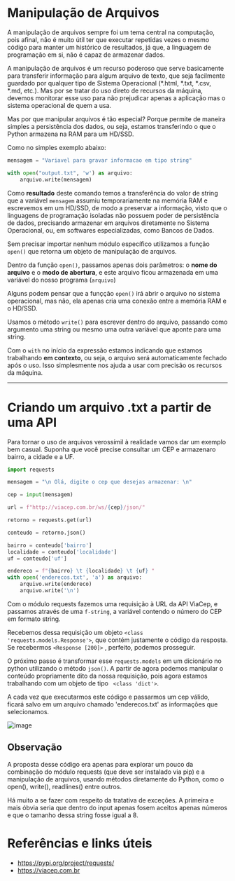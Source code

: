 # Manipulação de Arquivos


A manipulação de arquivos sempre foi um tema central na computação, pois afinal,
não é muito útil ter que executar repetidas vezes o mesmo código para manter um histórico de resultados, já que, a linguagem de programação em si, não é capaz de armazenar dados.

A manipulação de arquivos é um recurso poderoso que serve basicamente para transferir informação para algum arquivo de texto, que seja facilmente guardado por qualquer tipo de Sistema Operacional (*.html, *.txt, *.csv, *.md, etc.). Mas por se tratar do uso direto de recursos da máquina, 
devemos monitorar esse uso para não prejudicar apenas a aplicação mas o sistema operacional de quem a usa. 

Mas por que manipular arquivos é tão especial? Porque permite de maneira simples
a persistência dos dados, ou seja, estamos transferindo o que o Python armazena na RAM para um HD/SSD.

Como no simples exemplo abaixo: 
```python
mensagem = "Variavel para gravar informacao em tipo string"

with open("output.txt", 'w') as arquivo:
    arquivo.write(mensagem)

```
Como **resultado** deste comando temos a transferência do valor de string que a variável `mensagem` assumiu temporariamente na memória RAM e escrevemos em um HD/SSD, de modo a preservar a informação, visto que o linguagens de programação isoladas não possuem poder de persistência de dados, precisando armazenar em arquivos diretamente no Sistema Operacional, ou, em softwares especializadas, como Bancos de Dados.


Sem precisar importar nenhum módulo específico utilizamos a função `open()` que retorna um objeto de manipulação de arquivos.


Dentro da função `open()`, passamos apenas dois parâmetros: o **nome do arquivo** e o **modo de abertura**, e este arquivo ficou
armazenada em uma variável do nosso programa (`arquivo`)

Alguns podem pensar que a funçção `open()` irá abrir o arquivo no sistema operacional, mas não, ela apenas cria uma conexão entre a memória RAM
e o HD/SSD.


Usamos o método `write()` para escrever dentro do arquivo, passando como argumento uma string ou mesmo uma outra variável que aponte para uma string.

Com o `with` no início da expressão estamos indicando que estamos trabalhando **em contexto**, ou seja, o arquivo será automaticamente fechado após o uso. Isso simplesmente nos ajuda a usar com precisão os recursos da máquina.

***
# Criando um arquivo .txt a partir de uma API

Para tornar o uso de arquivos verossímil à realidade vamos dar um exemplo bem casual. Suponha que você precise consultar um CEP e armazenaro bairro, a cidade e a UF.

```python
import requests

mensagem = "\n Olá, digite o cep que desejas armazenar: \n"

cep = input(mensagem)

url = f"http://viacep.com.br/ws/{cep}/json/"

retorno = requests.get(url)

conteudo = retorno.json()

bairro = conteudo['bairro']
localidade = conteudo['localidade']
uf = conteudo['uf']

endereco = f"{bairro} \t {localidade} \t {uf} "
with open('enderecos.txt', 'a') as arquivo:
    arquivo.write(endereco)
    arquivo.write('\n')
```

Com o módulo requests fazemos uma requisição à URL da API ViaCep, e passamos através de uma `f-string`, a variável contendo o número do CEP em formato string.

Recebemos dessa requisição um objeto `<class 'requests.models.Response'>`, que contém justamente o código da resposta. Se recebermos `<Response [200]>` , perfeito, podemos prosseguir.

O próximo passo é transformar esse `requests.models` em um dicionário no python utilizando o método `json()`. A partir de agora podemos manipular o conteúdo propriamente dito da nossa requisição, pois agora estamos trabalhando com um objeto de tipo ` <class 'dict'>`.

A cada vez que executarmos este código e passarmos um cep válido, ficará salvo em um arquivo chamado 'enderecos.txt' as informações que selecionamos.

![image](https://user-images.githubusercontent.com/72423464/169721114-ffcd93dd-03db-4859-a0cd-a98870a6f870.png)

## Observação

A proposta desse código era apenas para explorar um pouco da combinação do módulo requests (que deve ser instalado via pip) e a manipulação de arquivos, usando métodos diretamente do Python, como o open(), write(), readlines() entre outros.

Há muito a se fazer com respeito da tratativa de exceções. A primeira e mais óbvia seria que dentro do input apenas fosem aceitos apenas números e que o tamanho dessa string fosse igual a 8.


# Referências e links úteis

- https://pypi.org/project/requests/
- https://viacep.com.br


